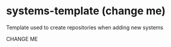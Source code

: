 # systems-template (change me)
Template used to create repositories when adding new systems

CHANGE ME

